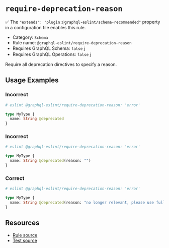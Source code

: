 # `require-deprecation-reason`

✅ The `"extends": "plugin:@graphql-eslint/schema-recommended"` property in a configuration file
enables this rule.

- Category: `Schema`
- Rule name: `@graphql-eslint/require-deprecation-reason`
- Requires GraphQL Schema: `false` [ℹ️](../../README.md#extended-linting-rules-with-graphql-schema)
- Requires GraphQL Operations: `false`
  [ℹ️](../../README.md#extended-linting-rules-with-siblings-operations)

Require all deprecation directives to specify a reason.

## Usage Examples

### Incorrect

```graphql
# eslint @graphql-eslint/require-deprecation-reason: 'error'

type MyType {
  name: String @deprecated
}
```

### Incorrect

```graphql
# eslint @graphql-eslint/require-deprecation-reason: 'error'

type MyType {
  name: String @deprecated(reason: "")
}
```

### Correct

```graphql
# eslint @graphql-eslint/require-deprecation-reason: 'error'

type MyType {
  name: String @deprecated(reason: "no longer relevant, please use fullName field")
}
```

## Resources

- [Rule source](../../packages/plugin/src/rules/require-deprecation-reason.ts)
- [Test source](../../packages/plugin/tests/require-deprecation-reason.spec.ts)
